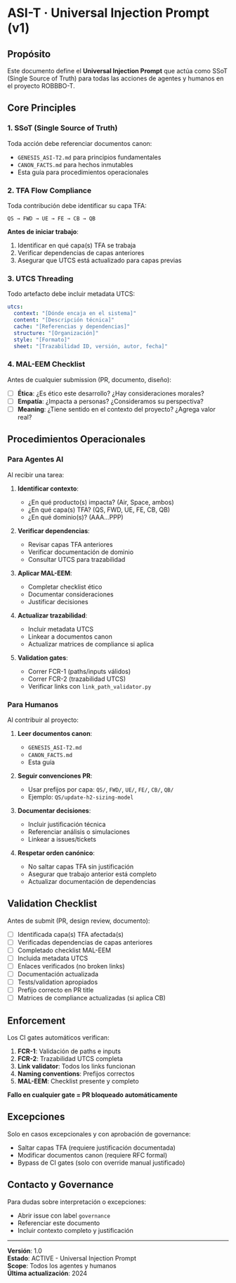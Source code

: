 # ASI-T · Universal Injection Prompt (v1)

## Propósito

Este documento define el **Universal Injection Prompt** que actúa como SSoT (Single Source of Truth) para todas las acciones de agentes y humanos en el proyecto ROBBBO-T.

## Core Principles

### 1. SSoT (Single Source of Truth)

Toda acción debe referenciar documentos canon:
- `GENESIS_ASI-T2.md` para principios fundamentales
- `CANON_FACTS.md` para hechos inmutables
- Esta guía para procedimientos operacionales

### 2. TFA Flow Compliance

Toda contribución debe identificar su capa TFA:

```
QS → FWD → UE → FE → CB → QB
```

**Antes de iniciar trabajo**:
1. Identificar en qué capa(s) TFA se trabaja
2. Verificar dependencias de capas anteriores
3. Asegurar que UTCS está actualizado para capas previas

### 3. UTCS Threading

Todo artefacto debe incluir metadata UTCS:

```yaml
utcs:
  context: "[Dónde encaja en el sistema]"
  content: "[Descripción técnica]"
  cache: "[Referencias y dependencias]"
  structure: "[Organización]"
  style: "[Formato]"
  sheet: "[Trazabilidad ID, versión, autor, fecha]"
```

### 4. MAL-EEM Checklist

Antes de cualquier submission (PR, documento, diseño):

- [ ] **Ética**: ¿Es ético este desarrollo? ¿Hay consideraciones morales?
- [ ] **Empatía**: ¿Impacta a personas? ¿Consideramos su perspectiva?
- [ ] **Meaning**: ¿Tiene sentido en el contexto del proyecto? ¿Agrega valor real?

## Procedimientos Operacionales

### Para Agentes AI

Al recibir una tarea:

1. **Identificar contexto**:
   - ¿En qué producto(s) impacta? (Air, Space, ambos)
   - ¿En qué capa(s) TFA? (QS, FWD, UE, FE, CB, QB)
   - ¿En qué dominio(s)? (AAA…PPP)

2. **Verificar dependencias**:
   - Revisar capas TFA anteriores
   - Verificar documentación de dominio
   - Consultar UTCS para trazabilidad

3. **Aplicar MAL-EEM**:
   - Completar checklist ético
   - Documentar consideraciones
   - Justificar decisiones

4. **Actualizar trazabilidad**:
   - Incluir metadata UTCS
   - Linkear a documentos canon
   - Actualizar matrices de compliance si aplica

5. **Validation gates**:
   - Correr FCR-1 (paths/inputs válidos)
   - Correr FCR-2 (trazabilidad UTCS)
   - Verificar links con `link_path_validator.py`

### Para Humanos

Al contribuir al proyecto:

1. **Leer documentos canon**:
   - `GENESIS_ASI-T2.md`
   - `CANON_FACTS.md`
   - Esta guía

2. **Seguir convenciones PR**:
   - Usar prefijos por capa: `QS/`, `FWD/`, `UE/`, `FE/`, `CB/`, `QB/`
   - Ejemplo: `QS/update-h2-sizing-model`

3. **Documentar decisiones**:
   - Incluir justificación técnica
   - Referenciar análisis o simulaciones
   - Linkear a issues/tickets

4. **Respetar orden canónico**:
   - No saltar capas TFA sin justificación
   - Asegurar que trabajo anterior está completo
   - Actualizar documentación de dependencias

## Validation Checklist

Antes de submit (PR, design review, documento):

- [ ] Identificada capa(s) TFA afectada(s)
- [ ] Verificadas dependencias de capas anteriores
- [ ] Completado checklist MAL-EEM
- [ ] Incluida metadata UTCS
- [ ] Enlaces verificados (no broken links)
- [ ] Documentación actualizada
- [ ] Tests/validation apropiados
- [ ] Prefijo correcto en PR title
- [ ] Matrices de compliance actualizadas (si aplica CB)

## Enforcement

Los CI gates automáticos verifican:

1. **FCR-1**: Validación de paths e inputs
2. **FCR-2**: Trazabilidad UTCS completa
3. **Link validator**: Todos los links funcionan
4. **Naming conventions**: Prefijos correctos
5. **MAL-EEM**: Checklist presente y completo

**Fallo en cualquier gate = PR bloqueado automáticamente**

## Excepciones

Solo en casos excepcionales y con aprobación de governance:
- Saltar capas TFA (requiere justificación documentada)
- Modificar documentos canon (requiere RFC formal)
- Bypass de CI gates (solo con override manual justificado)

## Contacto y Governance

Para dudas sobre interpretación o excepciones:
- Abrir issue con label `governance`
- Referenciar este documento
- Incluir contexto completo y justificación

---

**Versión**: 1.0  
**Estado**: ACTIVE - Universal Injection Prompt  
**Scope**: Todos los agentes y humanos  
**Última actualización**: 2024
